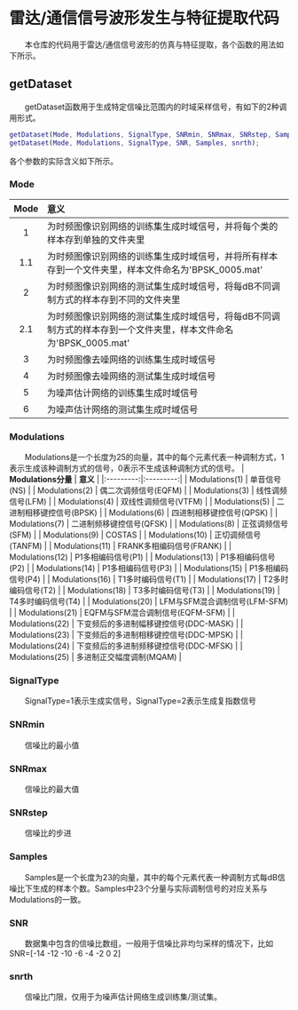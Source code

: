 # 雷达/通信信号波形发生与特征提取代码
&emsp;&emsp;本仓库的代码用于雷达/通信信号波形的仿真与特征提取，各个函数的用法如下所示。
## getDataset
&emsp;&emsp;getDataset函数用于生成特定信噪比范围内的时域采样信号，有如下的2种调用形式。
```matlab
getDataset(Mode, Modulations, SignalType, SNRmin, SNRmax, SNRstep, Samples, snrth);
getDataset(Mode, Modulations, SignalType, SNR, Samples, snrth);
```
各个参数的实际含义如下所示。
### Mode
| __Mode__ | __意义__ |
|:---------:|:---------|
| 1 | 为时频图像识别网络的训练集生成时域信号，并将每个类的样本存到单独的文件夹里 |
| 1.1 | 为时频图像识别网络的训练集生成时域信号，并将所有样本存到一个文件夹里，样本文件命名为'BPSK_0005.mat' |
| 2 | 为时频图像识别网络的测试集生成时域信号，将每dB不同调制方式的样本存到不同的文件夹里 |
| 2.1 | 为时频图像识别网络的测试集生成时域信号，将每dB不同调制方式的样本存到一个文件夹里，样本文件命名为'BPSK_0005.mat' |
| 3 | 为时频图像去噪网络的训练集生成时域信号 |
| 4 | 为时频图像去噪网络的测试集生成时域信号 |
| 5 | 为噪声估计网络的训练集生成时域信号 |
| 6 | 为噪声估计网络的测试集生成时域信号 |
### Modulations
&emsp;&emsp;Modulations是一个长度为25的向量，其中的每个元素代表一种调制方式，1表示生成该种调制方式的信号，0表示不生成该种调制方式的信号。
| __Modulations分量__ | __意义__ |
|:---------:|:---------:|
| Modulations(1) | 单音信号(NS) |
| Modulations(2) | 偶二次调频信号(EQFM) |
| Modulations(3) | 线性调频信号(LFM) |
| Modulations(4) | 双线性调频信号(VTFM) |
| Modulations(5) | 二进制相移键控信号(BPSK) |
| Modulations(6) | 四进制相移键控信号(QPSK) |
| Modulations(7) | 二进制频移键控信号(QFSK) |
| Modulations(8) | 正弦调频信号(SFM) |
| Modulations(9) | COSTAS |
| Modulations(10) | 正切调频信号(TANFM) |
| Modulations(11) | FRANK多相编码信号(FRANK) |
| Modulations(12) | P1多相编码信号(P1) |
| Modulations(13) | P1多相编码信号(P2) |
| Modulations(14) | P1多相编码信号(P3) |
| Modulations(15) | P1多相编码信号(P4) |
| Modulations(16) | T1多时编码信号(T1) |
| Modulations(17) | T2多时编码信号(T2) |
| Modulations(18) | T3多时编码信号(T3) |
| Modulations(19) | T4多时编码信号(T4) |
| Modulations(20) | LFM与SFM混合调制信号(LFM-SFM) |
| Modulations(21) | EQFM与SFM混合调制信号(EQFM-SFM) |
| Modulations(22) | 下变频后的多进制幅移键控信号(DDC-MASK) |
| Modulations(23) | 下变频后的多进制相移键控信号(DDC-MPSK) |
| Modulations(24) | 下变频后的多进制频移键控信号(DDC-MFSK) |
| Modulations(25) | 多进制正交幅度调制(MQAM) |
### SignalType
&emsp;&emsp;SignalType=1表示生成实信号，SignalType=2表示生成复指数信号
### SNRmin
&emsp;&emsp;信噪比的最小值
### SNRmax
&emsp;&emsp;信噪比的最大值
### SNRstep
&emsp;&emsp;信噪比的步进
### Samples
&emsp;&emsp;Samples是一个长度为23的向量，其中的每个元素代表一种调制方式每dB信噪比下生成的样本个数。Samples中23个分量与实际调制信号的对应关系与Modulations的一致。
### SNR
&emsp;&emsp;数据集中包含的信噪比数组，一般用于信噪比非均匀采样的情况下，比如SNR=[-14 -12 -10 -6 -4 -2 0 2]
### snrth
&emsp;&emsp;信噪比门限，仅用于为噪声估计网络生成训练集/测试集。
